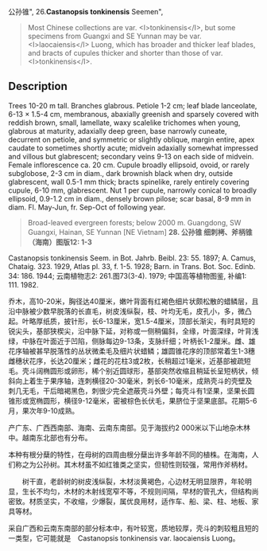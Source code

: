 公孙锥",
26.**Castanopsis tonkinensis** Seemen",

> Most Chinese collections are var. &lt;I&gt;tonkinensis&lt;/I&gt;, but some specimens from Guangxi and SE Yunnan may be var. &lt;I&gt;laocaiensis&lt;/I&gt; Luong, which has broader and thicker leaf blades, and bracts of cupules thicker and shorter than those of var. &lt;I&gt;tonkinensis&lt;/I&gt;.

## Description
Trees 10-20 m tall. Branches glabrous. Petiole 1-2 cm; leaf blade lanceolate, 6-13 ×  1.5-4 cm, membranous, abaxially greenish and sparsely covered with reddish brown, small, lamellate, waxy scalelike trichomes when young, glabrous at maturity, adaxially deep green, base narrowly cuneate, decurrent on petiole, and symmetric or slightly oblique, margin entire, apex caudate to sometimes shortly acute; midvein adaxially somewhat impressed and villous but glabrescent; secondary veins 9-13 on each side of midvein. Female inflorescence ca. 20 cm. Cupule broadly ellipsoid, ovoid, or rarely subglobose, 2-3 cm in diam., dark brownish black when dry, outside glabrescent, wall 0.5-1 mm thick; bracts spinelike, rarely entirely covering cupule, 6-10 mm, glabrescent. Nut 1 per cupule, narrowly conical to broadly ellipsoid, 0.9-1.2 cm in diam., densely brown pilose; scar basal, 8-9 mm in diam. Fl. May-Jun, fr. Sep-Oct of following year.

> Broad-leaved evergreen forests; below 2000 m. Guangdong, SW Guangxi, Hainan, SE Yunnan [NE Vietnam]
**28. 公孙锥 细刺栲、斧柄锥（海南）图版12: 1-3**

Castanopsis tonkinensis Seem. in Bot. Jahrb. Beibl. 23: 55. 1897; A. Camus, Chataig. 323. 1929, Atlas pl. 33, f. 1-5. 1928; Barn. in Trans. Bot. Soc. Edinb. 34: 186. 1944; 云南植物志2: 261.图73(3-4). 1979; 中国高等植物图鉴, 补编1: 111. 1982.

乔木，高10-20米，胸径达40厘米，嫩叶背面有红褐色细片状颇松散的蜡鳞层，且沿中脉被少数早脱落的长直毛，树皮浅纵裂，枝、叶均无毛，皮孔小，多，微凸起。叶略厚纸质，披针形，长6-13厘米，宽1.5-4厘米，顶部长渐尖，有时具短的锐尖头，基部狭楔尖，沿中脉下延，对称或一侧稍偏斜，全缘，叶面深绿，叶背浅绿，中脉在叶面近于凹陷，侧脉每边9-13条，支脉纤细；叶柄长1-2厘米。雌、雄花序轴被甚早脱落性的丛状微柔毛及细片状蜡鳞；雄圆锥花序的顶部常着生1-3穗雌穗状花序，长达20厘米；雌花的花柱3或2枚，长稍超过1毫米，近基部被疏短毛。壳斗阔椭圆形或卵形，稀个别近圆球形，基部突然收缩且稍延长呈短柄状，倾斜向上着生于果序轴，连刺横径20-30毫米，刺长6-10毫米，成熟壳斗的壳壁及刺几无毛，干后暗褐黑色，刺很少完全遮蔽壳斗外壁；每壳斗有1坚果，坚果长圆锥形或宽椭圆形，横径9-12毫米，密被棕色长伏毛，果脐位于坚果底部。花期5-6月，果次年9-10成熟。

产广东、广西西南部、海南、云南东南部。见于海拔约2 000米以下山地杂木林中。越南东北部也有分布。

本种有根分蘖的特性，在母树的四周由根分蘖出许多年龄不同的植株。在海南，人们称之为公孙树。其木材虽不如红锥类之坚实，但韧性则较强，常用作斧柄材。
<p style='text-indent:28px'>树干直，老龄树的树皮浅纵裂，木材淡黄褐色，心边材无明显限界，年轮明显，生长不均匀，木材的木射线宽窄不等，不规则间隔，早材的管孔大，但结构尚密致。材质坚实，不收缩，少爆裂，属优良用材，适作车、船、梁、柱、地板、家具等材。

采自广西和云南东南部的部分标本中，有叶较宽，质地较厚，壳斗的刺较粗且短的一类型，它可能就是　Castanopsis tonkinensis var. laocaiensis Luong。
